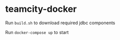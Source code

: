 # teamcity-docker

Run `build.sh` to download required jdbc components

Run `docker-compose up` to start

